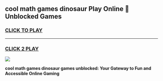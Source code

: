 
## cool math games dinosaur Play Online 👋 Unblocked Games
<h3>
<a href="https://news.freeplayer.one?title=cool_math_games_dinosaur&ref=17CMG">CLICK TO PLAY</a></h3>
<hr>

<h3>
<a href="https://news.freeplayer.one?title=cool_math_games_dinosaur&ref=17CMG">CLICK 2 PLAY</a>
  
</h3>

<a href="https://news.freeplayer.one?title=cool_math_games_dinosaur&ref=17CMG/"><img src="https://clearcache.store/games.png"></a>


**cool math games dinosaur games unblocked: Your Gateway to Fun and Accessible Online Gaming**
